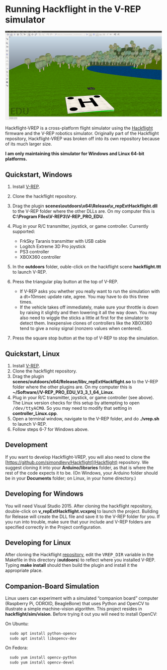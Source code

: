 # Running Hackflight in the V-REP simulator

<img src="hackflight.png">

Hackflight-VREP is a cross-platform flight simulator using the 
[Hackflight](https://github.com/simondlevy/Hackflight) firmware and the
V-REP robotics simulator.  Originally part of the Hackflight repository,
Hackflight-VREP was broken off into its own repository because of its much
larger size.

<b>I am only maintaining this simulator for Windows and Linux 64-bit platforms.</b>

## Quickstart, Windows

1. Install <a href="http://www.coppeliarobotics.com/downloads.html">V-REP</a>.
2. Clone the hackflight repository.
3. Drag the plugin <b>scenes\outdoors\x64\Release\v_repExtHackflight.dll</b>
to the V-REP folder where the other DLLs are. On my computer this is
<b>C:\Program FIles\V-REP3\V-REP_PRO_EDU</b>.
4. Plug in your R/C transmitter, joystick, or game controller. Currently supported:

    * FrkSky Taranis transmitter with USB cable
    * Logitch Extreme 3D Pro joystick
    * PS3 controller
    * XBOX360 controller

5. In the <b>outdoors</b> folder, ouble-click on the hackflight scene <b>hackflight.ttt</b> 
to launch V-REP.
6. Press the triangular play button at the top of V-REP.
    * If V-REP asks you whether you really want to run the simulation with a dt=10msec
update rate, agree.  You may have to do this three times.
    * If the vehicle takes off immediately, make sure your throttle is down by
raising it slightly and then lowering it all the way down.  You may also need to wiggle
the sticks a little at first for the simulator to detect them.  Inexpensive clones of 
controllers like the XBOX360 tend to give a noisy signal (nonzero values when
centered).
7. Press the square stop button at the top of V-REP to stop the simulation.


## Quickstart, Linux

1. Install <a href="http://www.coppeliarobotics.com/downloads.html">V-REP</a>.
2. Clone the hackflight repository.
3. Drag the plugin <b>scenes/outdoors/x64/Release/libv_repExtHackflight.so</b>
to the V-REP folder where the other plugins are. On my computer this is
<b>~/Software//V-REP_PRO_EDU_V3_3_1_64_Linux</b>.
4. Plug in your R/C transmitter, joystick, or game controller (see above).  
The Linux version checks for this setup by attempting to open <tt>/dev/ttyACM0</tt>.  So you may need
to modify that setting in <b>controller_Linux.cpp</b>.
5. Open a terminal window, navigate to the V-REP folder, and do <b>./vrep.sh</b> to launch V-REP.
6. Follow steps 6-7 for Windows above.

## Development

If you want to develop Hackflight-VREP, you will also need to clone the [https://github.com/simondlevy/Hackflight](Hackflight)
repository.  We suggest cloning it into your <b>Arduino/libraries</b> folder, as that is where the rest of the code
expects it to be.  (On Windows, your Arduino folder should be in your <b>Documents</b> folder; on Linux, in your home
directory.)

## Developing for Windows

You will need Visual Studio 2015.  After cloning the hackflight repository,
double-click on <b>v_repExtHackflight.vcxproj</b> to launch the project.
Building for Release will create the DLL file and save it to the V-REP folder for you.
If you run into trouble, make sure that your include and V-REP folders are specified
correctly in the Project configuration.

## Developing for Linux

After cloning the Hackflight <a href="https://github.com/simdlevy/Hackflight">repository</a>, 
edit the <tt>VREP\_DIR</tt> variable in the Makefile in this directory
(<b>outdoors</b>) to reflect where you installed V-REP.  Typing <b>make
install</b> should then build the plugin and install it the appropriate place.

## Companion-Board Simulation

Linux users can experiment with a simulated &ldquo;companion board&rdquo; computer
(Raspberry Pi, ODROID, BeagleBone) that uses Python and OpenCV to illustrate a 
simple machine-vision algorithm.  This project resides in <b>hackflight/sim/vision</b>.
Before trying it out you will need to install OpenCV:  

On Ubuntu:
```
  sudo apt install python-opencv
  sudo apt install libopencv-dev
```


On Fedora:

```
  sudo yum install opencv-python
  sudo yum install opencv-devel
```


